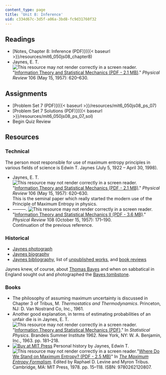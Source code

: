 ```yaml
---
content_type: page
title: 'Unit 8: Inference'
uid: c334d67c-3d5f-a06a-3bd8-fc9d31760f32
---
```


Readings
--------

*   [Notes, Chapter 8: Inference (PDF)]({{< baseurl >}}/resources/mit6_050js08_chapter8)
*   Jaynes, E. T. ![This resource may not render correctly in a screen reader.](/images/inacessible.gif)"[Information Theory and Statistical Mechanics (PDF - 2.1 MB)](https://bayes.wustl.edu/etj/articles/theory.1.pdf)." _Physical Review_ 106 (May 15, 1957): 620–630.

Assignments
-----------

*   [Problem Set 7 (PDF)]({{< baseurl >}}/resources/mit6_050js08_ps_07)
*   [Problem Set 7 Solutions (PDF)]({{< baseurl >}}/resources/mit6_050js08_ps_07_sol)
*   Begin Quiz Review

Resources
---------

### Technical

The person most responsible for use of maximum entropy principles in various fields of science is Edwin T. Jaynes (July 5, 1922 – April 30, 1998).

*   Jaynes, E. T. ![This resource may not render correctly in a screen reader.](/images/inacessible.gif)"[Information Theory and Statistical Mechanics (PDF - 2.1 MB)](http://bayes.wustl.edu/etj/articles/theory.1.pdf)." _Physical Review_ 106 (May 15, 1957): 620–630.  
    This is the seminal paper which really started the modern use of the Principle of Maximum Entropy in physics.
*   ———. ![This resource may not render correctly in a screen reader.](/images/inacessible.gif)"[Information Theory and Statistical Mechanics II (PDF - 3.6 MB)](http://bayes.wustl.edu/etj/articles/theory.2.pdf)." _Physical Review_ 108 (October 15, 1957): 171–190.  
    Continuation of the previous reference.

### Historical

*   [Jaynes photograph](http://bayes.wustl.edu/etj/phys.photo.html)
*   [Jaynes biography](http://bayes.wustl.edu/etj/etj.html)
*   [Jaynes bibliography](http://bayes.wustl.edu/etj/node1.html), list of [unpublished works](http://bayes.wustl.edu/etj/node2.html), and [book reviews](http://bayes.wustl.edu/etj/node3.html)

Jaynes knew, of course, about [Thomas Bayes](http://www-groups.dcs.st-andrews.ac.uk/%7Ehistory/Biographies/Bayes.html) and when on sabbatical in England sought out and photographed the [Bayes tombstone](http://bayes.wustl.edu/etj/bayes.html).

### Books

*   The philosophy of assuming maximum uncertainty is discussed in Chapter 3 of Tribus, M. _Thermostatics and Thermodynamics_. Princeton, NJ: D. Van Nostrand Co, Inc., 1961.
*   Another good explanation, in terms of estimating probabilities of an unfair die is in Jaynes, E. T. ![This resource may not render correctly in a screen reader.](/images/inacessible.gif)"[Information Theory and Statistical Mechanics (PDF)](http://bayes.wustl.edu/etj/articles/brandeis.pdf)." In _Statistical Physics_. Brandeis Summer Institute 1962. New York, NY: W. A. Benjamin, Inc., 1963. pp. 181–218.
*   [![Buy at MIT Press](/images/mp_logo.gif)](https://mitpress.mit.edu/9780262120807) Personal history by Jaynes, Edwin T. ![This resource may not render correctly in a screen reader.](/images/inacessible.gif)"[Where Do We Stand on Maximum Entropy? (PDF - 2.5 MB)](http://bayes.wustl.edu/etj/articles/stand.on.entropy.pdf)" In [_The Maximum Entropy Formalism_](https://mitpress.mit.edu/9780262120807). Edited by Raphael D. Levine and Myron Tribus. Cambridge, MA: MIT Press, 1978. pp. 15–118. ISBN: 9780262120807.